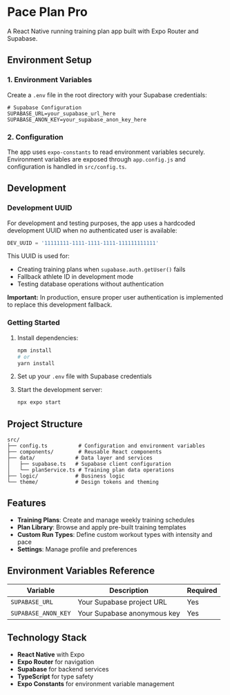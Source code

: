 # Pace Plan Pro

A React Native running training plan app built with Expo Router and Supabase.

## Environment Setup

### 1. Environment Variables

Create a `.env` file in the root directory with your Supabase credentials:

```env
# Supabase Configuration
SUPABASE_URL=your_supabase_url_here
SUPABASE_ANON_KEY=your_supabase_anon_key_here
```

### 2. Configuration

The app uses `expo-constants` to read environment variables securely. Environment variables are exposed through `app.config.js` and configuration is handled in `src/config.ts`.

## Development

### Development UUID

For development and testing purposes, the app uses a hardcoded development UUID when no authenticated user is available:

```typescript
DEV_UUID = '11111111-1111-1111-1111-111111111111'
```

This UUID is used for:
- Creating training plans when `supabase.auth.getUser()` fails
- Fallback athlete ID in development mode
- Testing database operations without authentication

**Important:** In production, ensure proper user authentication is implemented to replace this development fallback.

### Getting Started

1. Install dependencies:
   ```bash
   npm install
   # or
   yarn install
   ```

2. Set up your `.env` file with Supabase credentials

3. Start the development server:
   ```bash
   npx expo start
   ```

## Project Structure

```
src/
├── config.ts          # Configuration and environment variables
├── components/        # Reusable React components
├── data/             # Data layer and services
│   ├── supabase.ts   # Supabase client configuration
│   └── planService.ts # Training plan data operations
├── logic/            # Business logic
└── theme/            # Design tokens and theming
```

## Features

- **Training Plans**: Create and manage weekly training schedules
- **Plan Library**: Browse and apply pre-built training templates
- **Custom Run Types**: Define custom workout types with intensity and pace
- **Settings**: Manage profile and preferences

## Environment Variables Reference

| Variable | Description | Required |
|----------|-------------|----------|
| `SUPABASE_URL` | Your Supabase project URL | Yes |
| `SUPABASE_ANON_KEY` | Your Supabase anonymous key | Yes |

## Technology Stack

- **React Native** with Expo
- **Expo Router** for navigation
- **Supabase** for backend services
- **TypeScript** for type safety
- **Expo Constants** for environment variable management
